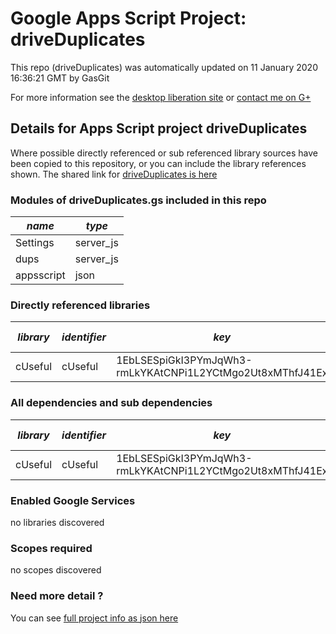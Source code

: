 # Google Apps Script Project: driveDuplicates
This repo (driveDuplicates) was automatically updated on 11 January 2020 16:36:21 GMT by GasGit

For more information see the [desktop liberation site](http://ramblings.mcpher.com/Home/excelquirks/drivesdk/gettinggithubready "desktop liberation") or [contact me on G+](https://plus.google.com/+BruceMcpherson "Bruce McPherson - GDE")
## Details for Apps Script project driveDuplicates
Where possible directly referenced or sub referenced library sources have been copied to this repository, or you can include the library references shown. 
The shared link for [driveDuplicates is here](https://script.google.com/d/11dmASz2tuiD3Hn-kliZ5puTmsiHE4y3Rusb71STTWiiSAIjJkl2zmTNJ/edit?usp=sharing "open in the GAS IDE")

### Modules of driveDuplicates.gs included in this repo
*name*|*type*
--- | --- 
Settings| server_js
dups| server_js
appsscript| json
### Directly referenced libraries
*library*|*identifier*|*key*|*version*|*dev mode*|*source*|
--- | --- | --- | --- | --- | --- 
cUseful| cUseful|1EbLSESpiGkI3PYmJqWh3-rmLkYKAtCNPi1L2YCtMgo2Ut8xMThfJ41Ex|116|no|[here](libraries/cUseful "library source")
### All dependencies and sub dependencies
*library*|*identifier*|*key*|*version*|*dev mode*|*source*|
--- | --- | --- | --- | --- | --- 
cUseful| cUseful|1EbLSESpiGkI3PYmJqWh3-rmLkYKAtCNPi1L2YCtMgo2Ut8xMThfJ41Ex|116|no|[here](libraries/cUseful "library source")
### Enabled Google Services
no libraries discovered
### Scopes required
no scopes discovered
### Need more detail ?
You can see [full project info as json here](info.json)
